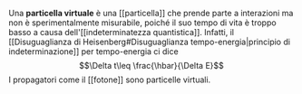 Una **particella virtuale** è una [[particella]] che prende parte a interazioni ma non è sperimentalmente misurabile, poiché il suo tempo di vita è troppo basso a causa dell'[[indeterminatezza quantistica]]. Infatti, il [[Disuguaglianza di Heisenberg#Disuguaglianza tempo-energia|principio di indeterminazione]] per tempo-energia ci dice
$$\Delta t\leq \frac{\hbar}{\Delta E}$$
I propagatori come il [[fotone]] sono particelle virtuali.

